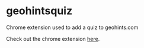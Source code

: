 # geohintsquiz
Chrome extension used to add a quiz to geohints.com

Check out the chrome extension [here](https://chrome.google.com/webstore/detail/geohints-quiz-format/lnoonlbpdaahobpdpdbccnjodeapdelb).
